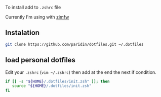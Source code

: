 To install add to `.zshrc` file

Currently I'm using with [zimfw](https://github.com/zimfw/zimfw)

## Instalation
```zsh
git clone https://github.com/paridin/dotfiles.git ~/.dotfiles
```

## load personal dotfiles

Edit your `.zshrc` (`vim ~/.zshrc`) then add at the end the next if condition.

```zsh
if [[ -s "${HOME}/.dotfiles/init.zsh" ]]; then
   source "${HOME}/.dotfiles/init.zsh"
fi
```
